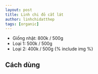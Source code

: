 ```yaml
---
layout: post
title: Linh chi đỏ cắt lát
author: linhchidatthep
tags: [organic]
---
```

- Giống nhật: 800k / 500g
- Loại 1: 500k / 500g
- Loại 2: 400k / 500g
{% include img %}
## Cách dùng

